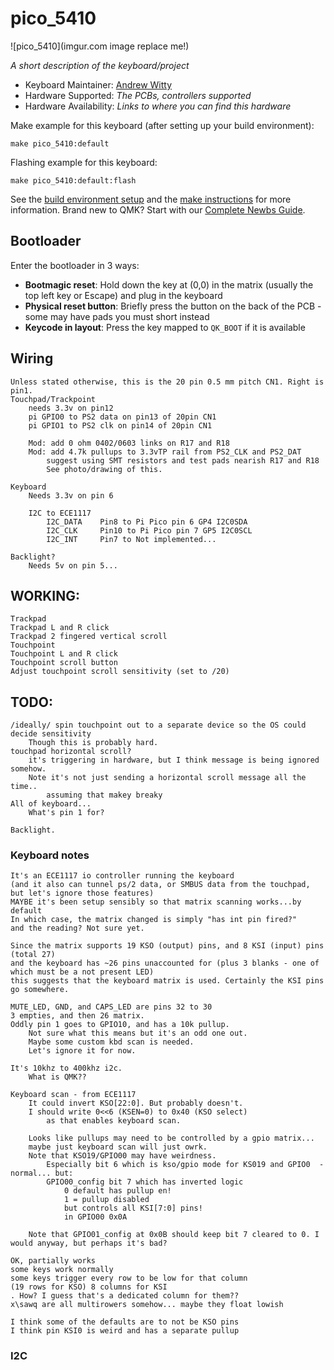 # pico_5410

![pico_5410](imgur.com image replace me!)

*A short description of the keyboard/project*

* Keyboard Maintainer: [Andrew Witty](https://github.com/Fractal147)
* Hardware Supported: *The PCBs, controllers supported*
* Hardware Availability: *Links to where you can find this hardware*

Make example for this keyboard (after setting up your build environment):

    make pico_5410:default

Flashing example for this keyboard:

    make pico_5410:default:flash

See the [build environment setup](https://docs.qmk.fm/#/getting_started_build_tools) and the [make instructions](https://docs.qmk.fm/#/getting_started_make_guide) for more information. Brand new to QMK? Start with our [Complete Newbs Guide](https://docs.qmk.fm/#/newbs).

## Bootloader

Enter the bootloader in 3 ways:

* **Bootmagic reset**: Hold down the key at (0,0) in the matrix (usually the top left key or Escape) and plug in the keyboard
* **Physical reset button**: Briefly press the button on the back of the PCB - some may have pads you must short instead
* **Keycode in layout**: Press the key mapped to `QK_BOOT` if it is available


## Wiring
    Unless stated otherwise, this is the 20 pin 0.5 mm pitch CN1. Right is pin1.
    Touchpad/Trackpoint
        needs 3.3v on pin12
        pi GPIO0 to PS2 data on pin13 of 20pin CN1
        pi GPIO1 to PS2 clk on pin14 of 20pin CN1
        
        Mod: add 0 ohm 0402/0603 links on R17 and R18
        Mod: add 4.7k pullups to 3.3vTP rail from PS2_CLK and PS2_DAT 
            suggest using SMT resistors and test pads nearish R17 and R18
            See photo/drawing of this.
        
    Keyboard
        Needs 3.3v on pin 6
        
        I2C to ECE1117
            I2C_DATA    Pin8 to Pi Pico pin 6 GP4 I2C0SDA
            I2C_CLK     Pin10 to Pi Pico pin 7 GP5 I2C0SCL
            I2C_INT     Pin7 to Not implemented...
        
    Backlight?
        Needs 5v on pin 5...

## WORKING:
    Trackpad
    Trackpad L and R click
    Trackpad 2 fingered vertical scroll
    Touchpoint
    Touchpoint L and R click
    Touchpoint scroll button
    Adjust touchpoint scroll sensitivity (set to /20)
    
## TODO:
    /ideally/ spin touchpoint out to a separate device so the OS could decide sensitivity
        Though this is probably hard.
    touchpad horizontal scroll?
        it's triggering in hardware, but I think message is being ignored somehow.
        Note it's not just sending a horizontal scroll message all the time..
            assuming that makey breaky
    All of keyboard...
        What's pin 1 for?
        
    Backlight.
    
### Keyboard notes
    It's an ECE1117 io controller running the keyboard
    (and it also can tunnel ps/2 data, or SMBUS data from the touchpad, but let's ignore those features)
    MAYBE it's been setup sensibly so that matrix scanning works...by default
    In which case, the matrix changed is simply "has int pin fired?"
    and the reading? Not sure yet.
    
    Since the matrix supports 19 KSO (output) pins, and 8 KSI (input) pins (total 27)
    and the keyboard has ~26 pins unaccounted for (plus 3 blanks - one of which must be a not present LED)
    this suggests that the keyboard matrix is used. Certainly the KSI pins go somewhere.
    
    MUTE_LED, GND, and CAPS_LED are pins 32 to 30
    3 empties, and then 26 matrix.
    Oddly pin 1 goes to GPIO10, and has a 10k pullup.
        Not sure what this means but it's an odd one out.
        Maybe some custom kbd scan is needed.
        Let's ignore it for now.
           
    It's 10khz to 400khz i2c.
        What is QMK??
        
    Keyboard scan - from ECE1117
        It could invert KSO[22:0]. But probably doesn't.
        I should write 0<<6 (KSEN=0) to 0x40 (KSO select)
            as that enables keyboard scan.
            
        Looks like pullups may need to be controlled by a gpio matrix...
        maybe just keyboard scan will just owrk.
        Note that KSO19/GPIO00 may have weirdness.
            Especially bit 6 which is kso/gpio mode for KS019 and GPIO0  - normal... but:
            GPIO00_config bit 7 which has inverted logic
                0 default has pullup en!
                1 = pullup disabled
                but controls all KSI[7:0] pins!
                in GPIO00 0x0A
                
        Note that GPIO01_config at 0x0B should keep bit 7 cleared to 0. I would anyway, but perhaps it's bad?
    
    OK, partially works
    some keys work normally
    some keys trigger every row to be low for that column
    (19 rows for KSO) 8 columns for KSI
    . How? I guess that's a dedicated column for them??
    x\sawq are all multirowers somehow... maybe they float lowish
    
    I think some of the defaults are to not be KSO pins
    I think pin KSI0 is weird and has a separate pullup
    
### I2C
    
